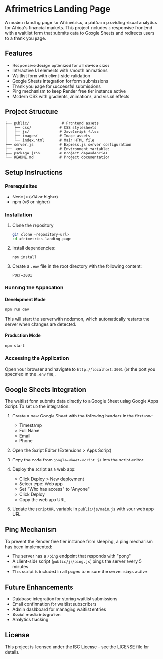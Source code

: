 # Afrimetrics Landing Page

A modern landing page for Afrimetrics, a platform providing visual analytics for Africa's financial markets. This project includes a responsive frontend with a waitlist form that submits data to Google Sheets and redirects users to a thank you page.

## Features

- Responsive design optimized for all device sizes
- Interactive UI elements with smooth animations
- Waitlist form with client-side validation
- Google Sheets integration for form submissions
- Thank you page for successful submissions
- Ping mechanism to keep Render free tier instance active
- Modern CSS with gradients, animations, and visual effects

## Project Structure

```
├── public/               # Frontend assets
│   ├── css/             # CSS stylesheets
│   ├── js/              # JavaScript files
│   ├── images/          # Image assets
│   └── index.html       # Main HTML file
├── server.js            # Express.js server configuration
├── .env                 # Environment variables
├── package.json         # Project dependencies
└── README.md            # Project documentation
```

## Setup Instructions

### Prerequisites

- Node.js (v14 or higher)
- npm (v6 or higher)

### Installation

1. Clone the repository:
   ```bash
   git clone <repository-url>
   cd afrimetrics-landing-page
   ```

2. Install dependencies:
   ```bash
   npm install
   ```

3. Create a `.env` file in the root directory with the following content:
   ```
   PORT=3001
   ```

### Running the Application

#### Development Mode

```bash
npm run dev
```

This will start the server with nodemon, which automatically restarts the server when changes are detected.

#### Production Mode

```bash
npm start
```

### Accessing the Application

Open your browser and navigate to `http://localhost:3001` (or the port you specified in the `.env` file).

## Google Sheets Integration

The waitlist form submits data directly to a Google Sheet using Google Apps Script. To set up the integration:

1. Create a new Google Sheet with the following headers in the first row:
   - Timestamp
   - Full Name
   - Email
   - Phone

2. Open the Script Editor (Extensions > Apps Script)

3. Copy the code from `google-sheet-script.js` into the script editor

4. Deploy the script as a web app:
   - Click Deploy > New deployment
   - Select type: Web app
   - Set "Who has access" to "Anyone"
   - Click Deploy
   - Copy the web app URL

5. Update the `scriptURL` variable in `public/js/main.js` with your web app URL

## Ping Mechanism

To prevent the Render free tier instance from sleeping, a ping mechanism has been implemented:

- The server has a `/ping` endpoint that responds with "pong"
- A client-side script (`public/js/ping.js`) pings the server every 5 minutes
- This script is included in all pages to ensure the server stays active

## Future Enhancements

- Database integration for storing waitlist submissions
- Email confirmation for waitlist subscribers
- Admin dashboard for managing waitlist entries
- Social media integration
- Analytics tracking

## License

This project is licensed under the ISC License - see the LICENSE file for details.